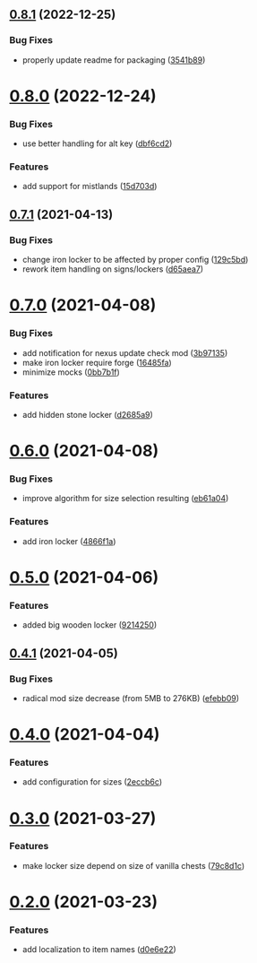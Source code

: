 ## [0.8.1](https://github.com/Igmat/ChestReloadedPlugin/compare/v0.8.0...v0.8.1) (2022-12-25)


### Bug Fixes

* properly update readme for packaging ([3541b89](https://github.com/Igmat/ChestReloadedPlugin/commit/3541b89e3538462581ba2d5d04b74f0e0e97329c))



# [0.8.0](https://github.com/Igmat/ChestReloadedPlugin/compare/v0.7.1...v0.8.0) (2022-12-24)


### Bug Fixes

* use better handling for alt key ([dbf6cd2](https://github.com/Igmat/ChestReloadedPlugin/commit/dbf6cd2238a66e1735c27e8fdcaa9079ca310503))


### Features

* add support for mistlands ([15d703d](https://github.com/Igmat/ChestReloadedPlugin/commit/15d703d3f58989fdb055007b06364e5a6bc26acb))



## [0.7.1](https://github.com/Igmat/ChestReloadedPlugin/compare/v0.7.0...v0.7.1) (2021-04-13)


### Bug Fixes

* change iron locker to be affected by proper config ([129c5bd](https://github.com/Igmat/ChestReloadedPlugin/commit/129c5bd1fb1d28a111f13ca7d5670395ea9457b1))
* rework item handling on signs/lockers ([d65aea7](https://github.com/Igmat/ChestReloadedPlugin/commit/d65aea7d19f8222257e8b88d10d96bec983e6145))



# [0.7.0](https://github.com/Igmat/ChestReloadedPlugin/compare/v0.6.0...v0.7.0) (2021-04-08)


### Bug Fixes

* add notification for nexus update check mod ([3b97135](https://github.com/Igmat/ChestReloadedPlugin/commit/3b971354a4237e6da97fbeebced41ed19e4b5f65))
* make iron locker require forge ([16485fa](https://github.com/Igmat/ChestReloadedPlugin/commit/16485fa0ad4d24aad5965ddfc386075b861f18e6))
* minimize mocks ([0bb7b1f](https://github.com/Igmat/ChestReloadedPlugin/commit/0bb7b1ff144709376a77ad6edafbc610c0f7c273))


### Features

* add hidden stone locker ([d2685a9](https://github.com/Igmat/ChestReloadedPlugin/commit/d2685a93ead6d7d6adf2b07103bf0746c75e887f))



# [0.6.0](https://github.com/Igmat/ChestReloadedPlugin/compare/v0.5.0...v0.6.0) (2021-04-08)


### Bug Fixes

* improve algorithm for size selection resulting ([eb61a04](https://github.com/Igmat/ChestReloadedPlugin/commit/eb61a04279e2771011fbd57bf6ab5daa5f474fae))


### Features

* add iron locker ([4866f1a](https://github.com/Igmat/ChestReloadedPlugin/commit/4866f1a99e68e459b68f13c41affe370c954507b))



# [0.5.0](https://github.com/Igmat/ChestReloadedPlugin/compare/v0.4.1...v0.5.0) (2021-04-06)


### Features

* added big wooden locker ([9214250](https://github.com/Igmat/ChestReloadedPlugin/commit/9214250bacab6e8a87f3cb8a3d1e0181b796d1a4))



## [0.4.1](https://github.com/Igmat/ChestReloadedPlugin/compare/v0.4.0...v0.4.1) (2021-04-05)


### Bug Fixes

* radical mod size decrease (from 5MB to 276KB) ([efebb09](https://github.com/Igmat/ChestReloadedPlugin/commit/efebb09ee6ecfc9a87ba4f7bb5ccbb546faeadb4))



# [0.4.0](https://github.com/Igmat/ChestReloadedPlugin/compare/v0.3.0...v0.4.0) (2021-04-04)


### Features

* add configuration for sizes ([2eccb6c](https://github.com/Igmat/ChestReloadedPlugin/commit/2eccb6cbd8396652733ca8039441f9faac718f73))



# [0.3.0](https://github.com/Igmat/ChestReloadedPlugin/compare/v0.2.0...v0.3.0) (2021-03-27)


### Features

* make locker size depend on size of vanilla chests ([79c8d1c](https://github.com/Igmat/ChestReloadedPlugin/commit/79c8d1cf671ad4fa58442fd39668fa345707f02d))



# [0.2.0](https://github.com/Igmat/ChestReloadedPlugin/compare/v0.1.1...v0.2.0) (2021-03-23)


### Features

* add localization to item names ([d0e6e22](https://github.com/Igmat/ChestReloadedPlugin/commit/d0e6e227f9a00fbbf389c721b9a587a90a90d440))



